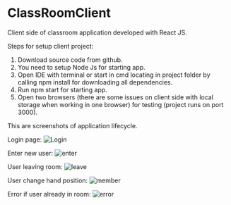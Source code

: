# ClassRoomClient
Client side of classroom application developed with React JS.

Steps for setup client project:
1) Download source code from github.
2) You need to setup Node Js for starting app.
4) Open IDE with terminal or start in cmd locating in project folder by calling npm install for downloading all dependencies.
5) Run npm start for starting app.
6) Open two browsers (there are some issues on client side with local storage when working in one browser) for testing (project runs on port 3000).

This are screenshots of application lifecycle.

Login page:
![Login](https://user-images.githubusercontent.com/37711653/170891014-10ea8dc5-0d6d-45c3-a368-1fc4adfd5dd3.PNG)

Enter new user:
![enter](https://user-images.githubusercontent.com/37711653/170891027-58b8bcd7-b9f7-4600-aeeb-697df165c07d.PNG)

User leaving room:
![leave](https://user-images.githubusercontent.com/37711653/170891037-3683cdd3-1557-426d-95ed-c5f28f5d78d1.PNG)

User change hand position:
![member](https://user-images.githubusercontent.com/37711653/170891049-2b4c5b91-fdc4-4cf0-b916-98d8a200f052.PNG)

Error if user already in room:
![error](https://user-images.githubusercontent.com/37711653/170891059-831e4f9b-e33a-4974-ae36-e209f884f78f.PNG)




